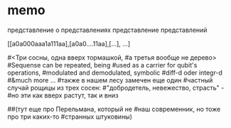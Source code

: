 # memo
 представление о представлениях
 представление представлений

[[a0a000aaa1a111aa],[a0a0....11aa],[...], ...]

#<Три сосны, одна вверх тормашкой, 
#а третья вообще не дерево>
#Sequense can be repeated, being 
#used as a carrier for qubit's operations, 
#modulated and demodulated, symbolic 
#diff-d oder integr-d
#&much more ... 
#также в нашем лесу замечен еще один 
#частный случай рощицы из трех сосен: 
#"добродетель, невежество, страсть" - 
#но эти как вверх растут, так и вниз

##(тут еще про Перельмана, который не 
#наш современник, но тоже про три каких-то
#странных штуковины)
#
#
